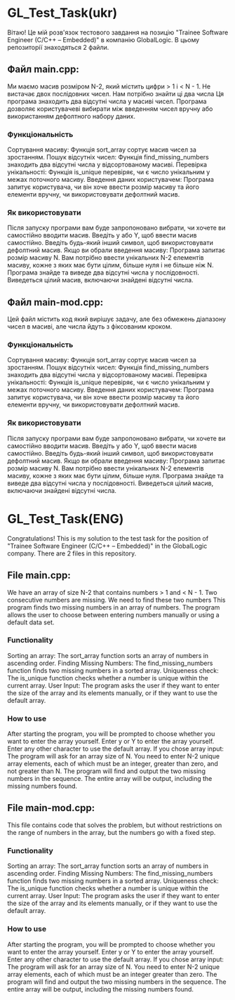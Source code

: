 # GL_Test_Task(ukr)

Вітаю!
Це мій розв'язок тестового завдання на позицію "Trainee Software Engineer (C/C++ – Embedded)" в компанію GlobalLogic.
В цьому репозиторії знаходяться 2 файли.

## Файл main.cpp:
Ми маємо масив розміром N-2, який містить цифри > 1 і < N - 1. Не вистачає двох послідовних чисел. Нам потрібно знайти ці два числа
Ця програма знаходить два відсутні числа у масиві чисел. Програма дозволяє користувачеві вибирати між введенням чисел вручну або використанням дефолтного набору даних.

### Функціональність
Сортування масиву: Функція sort_array сортує масив чисел за зростанням.
Пошук відсутніх чисел: Функція find_missing_numbers знаходить два відсутні числа у відсортованому масиві.
Перевірка унікальності: Функція is_unique перевіряє, чи є число унікальним у межах поточного масиву.
Введення даних користувачем: Програма запитує користувача, чи він хоче ввести розмір масиву та його елементи вручну, чи використовувати дефолтний масив.

### Як використовувати
Після запуску програми вам буде запропоновано вибрати, чи хочете ви самостійно вводити масив. Введіть y або Y, щоб ввести масив самостійно.
Введіть будь-який інший символ, щоб використовувати дефолтний масив. Якщо ви обрали введення масиву:
Програма запитає розмір масиву N. Вам потрібно ввести унікальних N-2 елементів масиву, кожне з яких має бути цілим, більше нуля і не більше ніж N.
Програма знайде та виведе два відсутні числа у послідовності. Виведеться цілий масив, включаючи знайдені відсутні числа.

## Файл main-mod.cpp:
Цей файл містить код який вирішує задачу, але без обмежень діапазону чисел в масиві, але числа йдуть з фіксованим кроком.

### Функціональність
Сортування масиву: Функція sort_array сортує масив чисел за зростанням.
Пошук відсутніх чисел: Функція find_missing_numbers знаходить два відсутні числа у відсортованому масиві.
Перевірка унікальності: Функція is_unique перевіряє, чи є число унікальним у межах поточного масиву.
Введення даних користувачем: Програма запитує користувача, чи він хоче ввести розмір масиву та його елементи вручну, чи використовувати дефолтний масив.

### Як використовувати
Після запуску програми вам буде запропоновано вибрати, чи хочете ви самостійно вводити масив. Введіть y або Y, щоб ввести масив самостійно.
Введіть будь-який інший символ, щоб використовувати дефолтний масив. Якщо ви обрали введення масиву:
Програма запитає розмір масиву N. Вам потрібно ввести унікальних N-2 елементів масиву, кожне з яких має бути цілим, більше нуля.
Програма знайде та виведе два відсутні числа у послідовності. Виведеться цілий масив, включаючи знайдені відсутні числа.


# GL_Test_Task(ENG)

Congratulations!
This is my solution to the test task for the position of "Trainee Software Engineer (C/C++ – Embedded)" in the GlobalLogic company.
There are 2 files in this repository.

## File main.cpp:
We have an array of size N-2 that contains numbers > 1 and < N - 1. Two consecutive numbers are missing. We need to find these two numbers
This program finds two missing numbers in an array of numbers. The program allows the user to choose between entering numbers manually or using a default data set.

### Functionality
Sorting an array: The sort_array function sorts an array of numbers in ascending order.
Finding Missing Numbers: The find_missing_numbers function finds two missing numbers in a sorted array.
Uniqueness check: The is_unique function checks whether a number is unique within the current array.
User Input: The program asks the user if they want to enter the size of the array and its elements manually, or if they want to use the default array.

### How to use
After starting the program, you will be prompted to choose whether you want to enter the array yourself. Enter y or Y to enter the array yourself.
Enter any other character to use the default array. If you chose array input:
The program will ask for an array size of N. You need to enter N-2 unique array elements, each of which must be an integer, greater than zero, and not greater than N.
The program will find and output the two missing numbers in the sequence. The entire array will be output, including the missing numbers found.

## File main-mod.cpp:
This file contains code that solves the problem, but without restrictions on the range of numbers in the array, but the numbers go with a fixed step.

### Functionality
Sorting an array: The sort_array function sorts an array of numbers in ascending order.
Finding Missing Numbers: The find_missing_numbers function finds two missing numbers in a sorted array.
Uniqueness check: The is_unique function checks whether a number is unique within the current array.
User Input: The program asks the user if they want to enter the size of the array and its elements manually, or if they want to use the default array.

### How to use
After starting the program, you will be prompted to choose whether you want to enter the array yourself. Enter y or Y to enter the array yourself.
Enter any other character to use the default array. If you chose array input:
The program will ask for an array size of N. You need to enter N-2 unique array elements, each of which must be an integer greater than zero.
The program will find and output the two missing numbers in the sequence. The entire array will be output, including the missing numbers found.
